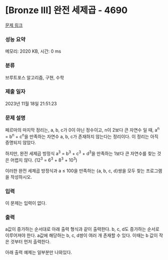 # [Bronze III] 완전 세제곱 - 4690 

[문제 링크](https://www.acmicpc.net/problem/4690) 

### 성능 요약

메모리: 2020 KB, 시간: 0 ms

### 분류

브루트포스 알고리즘, 구현, 수학

### 제출 일자

2023년 11월 18일 21:51:23

### 문제 설명

<p>페르마의 마지막 정리는, a, b, c가 0이 아닌 정수이고, n이 2보다 큰 자연수 일 때, a<sup>n</sup> = b<sup>n</sup> + c<sup>n</sup>을 만족하는 자연수 a, b, c가 존재하지 않는다는 정리이다. 이 정리는 아직 증명되지 않았다.</p>

<p>하지만, 완전 세제곱 방정식 a<sup>3</sup> = b<sup>3</sup> + c<sup>3</sup> + d<sup>3</sup>을 만족하는 1보다 큰 자연수를 찾는 것은 어렵지 않다. (12<sup>3</sup> = 6<sup>3</sup> + 8<sup>3</sup> + 10<sup>3</sup>)</p>

<p>이러한 완전 세제곱 방정식과 a ≤ 100을 만족하는 {a, b, c, d}쌍을 모두 찾는 프로그램을 작성하시오.</p>

### 입력 

 <p>이 문제는 입력이 없다.</p>

### 출력 

 <p>a값이 증가하는 순서대로 아래 출력 형식과 같이 출력한다. b, c, d도 증가하는 순서로 이루어져야 한다. a값에 해당하는 b, c, d쌍이 여러 개 존재할 수 있다. 이때는 b 값이 작은 것부터 먼저 출력한다.</p>

<p>아래 출력 예제는 일부분만 나와있다.</p>


